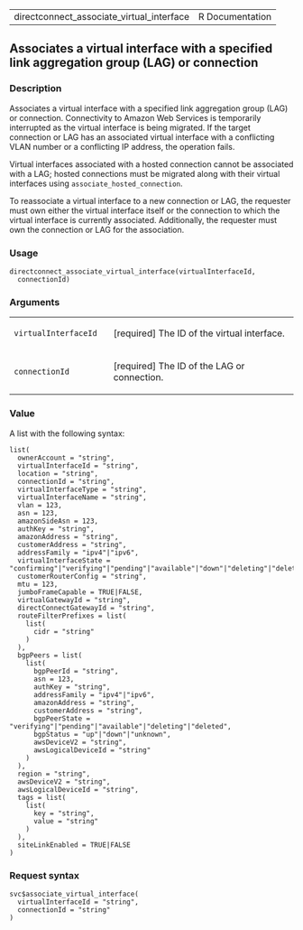 <table style="width: 100%;">
<tbody>
<tr class="odd">
<td>directconnect_associate_virtual_interface</td>
<td style="text-align: right;">R Documentation</td>
</tr>
</tbody>
</table>

## Associates a virtual interface with a specified link aggregation group (LAG) or connection

### Description

Associates a virtual interface with a specified link aggregation group
(LAG) or connection. Connectivity to Amazon Web Services is temporarily
interrupted as the virtual interface is being migrated. If the target
connection or LAG has an associated virtual interface with a conflicting
VLAN number or a conflicting IP address, the operation fails.

Virtual interfaces associated with a hosted connection cannot be
associated with a LAG; hosted connections must be migrated along with
their virtual interfaces using `associate_hosted_connection`.

To reassociate a virtual interface to a new connection or LAG, the
requester must own either the virtual interface itself or the connection
to which the virtual interface is currently associated. Additionally,
the requester must own the connection or LAG for the association.

### Usage

    directconnect_associate_virtual_interface(virtualInterfaceId,
      connectionId)

### Arguments

<table>
<colgroup>
<col style="width: 35%" />
<col style="width: 65%" />
</colgroup>
<tbody>
<tr class="odd">
<td><code
id="directconnect_associate_virtual_interface_:_virtualInterfaceId">virtualInterfaceId</code></td>
<td><p>[required] The ID of the virtual interface.</p></td>
</tr>
<tr class="even">
<td><code
id="directconnect_associate_virtual_interface_:_connectionId">connectionId</code></td>
<td><p>[required] The ID of the LAG or connection.</p></td>
</tr>
</tbody>
</table>

### Value

A list with the following syntax:

    list(
      ownerAccount = "string",
      virtualInterfaceId = "string",
      location = "string",
      connectionId = "string",
      virtualInterfaceType = "string",
      virtualInterfaceName = "string",
      vlan = 123,
      asn = 123,
      amazonSideAsn = 123,
      authKey = "string",
      amazonAddress = "string",
      customerAddress = "string",
      addressFamily = "ipv4"|"ipv6",
      virtualInterfaceState = "confirming"|"verifying"|"pending"|"available"|"down"|"deleting"|"deleted"|"rejected"|"unknown",
      customerRouterConfig = "string",
      mtu = 123,
      jumboFrameCapable = TRUE|FALSE,
      virtualGatewayId = "string",
      directConnectGatewayId = "string",
      routeFilterPrefixes = list(
        list(
          cidr = "string"
        )
      ),
      bgpPeers = list(
        list(
          bgpPeerId = "string",
          asn = 123,
          authKey = "string",
          addressFamily = "ipv4"|"ipv6",
          amazonAddress = "string",
          customerAddress = "string",
          bgpPeerState = "verifying"|"pending"|"available"|"deleting"|"deleted",
          bgpStatus = "up"|"down"|"unknown",
          awsDeviceV2 = "string",
          awsLogicalDeviceId = "string"
        )
      ),
      region = "string",
      awsDeviceV2 = "string",
      awsLogicalDeviceId = "string",
      tags = list(
        list(
          key = "string",
          value = "string"
        )
      ),
      siteLinkEnabled = TRUE|FALSE
    )

### Request syntax

    svc$associate_virtual_interface(
      virtualInterfaceId = "string",
      connectionId = "string"
    )
